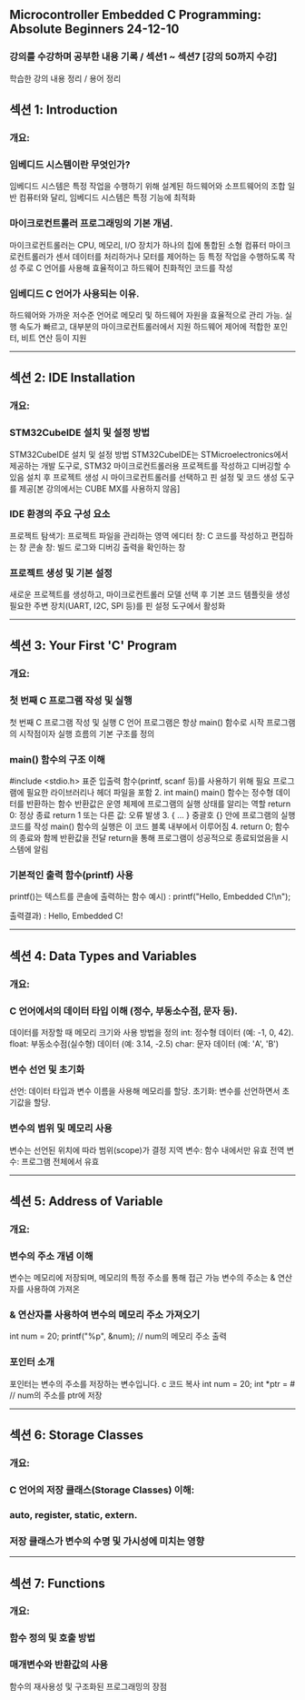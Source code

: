 ## Microcontroller Embedded C Programming: Absolute Beginners 24-12-10

### 강의를 수강하며 공부한 내용 기록 / 섹션1 ~ 섹션7 [강의 50까지 수강]

학습한 강의 내용 정리 / 용어 정리 

## 섹션 1: Introduction
### 개요:
### 임베디드 시스템이란 무엇인가?
임베디드 시스템은 특정 작업을 수행하기 위해 설계된 하드웨어와 소프트웨어의 조합
일반 컴퓨터와 달리, 임베디드 시스템은 특정 기능에 최적화
### 마이크로컨트롤러 프로그래밍의 기본 개념.
마이크로컨트롤러는 CPU, 메모리, I/O 장치가 하나의 칩에 통합된 소형 컴퓨터
마이크로컨트롤러가 센서 데이터를 처리하거나 모터를 제어하는 등 특정 작업을 수행하도록 작성
주로 C 언어를 사용해 효율적이고 하드웨어 친화적인 코드를 작성
### 임베디드 C 언어가 사용되는 이유.
하드웨어와 가까운 저수준 언어로 메모리 및 하드웨어 자원을 효율적으로 관리 가능.
실행 속도가 빠르고, 대부분의 마이크로컨트롤러에서 지원
하드웨어 제어에 적합한 포인터, 비트 연산 등이 지원

---------------------------------------------


## 섹션 2: IDE Installation
### 개요:
### STM32CubeIDE 설치 및 설정 방법
STM32CubeIDE 설치 및 설정 방법
STM32CubeIDE는 STMicroelectronics에서 제공하는 개발 도구로, STM32 마이크로컨트롤러용 프로젝트를 작성하고 디버깅할 수 있음
설치 후 프로젝트 생성 시 마이크로컨트롤러를 선택하고 핀 설정 및 코드 생성 도구를 제공[본 강의에서는 CUBE MX를 사용하지 않음]
### IDE 환경의 주요 구성 요소 
프로젝트 탐색기: 프로젝트 파일을 관리하는 영역
에디터 창: C 코드를 작성하고 편집하는 창
콘솔 창: 빌드 로그와 디버깅 출력을 확인하는 창
### 프로젝트 생성 및 기본 설정
새로운 프로젝트를 생성하고, 마이크로컨트롤러 모델 선택 후 기본 코드 템플릿을 생성
필요한 주변 장치(UART, I2C, SPI 등)를 핀 설정 도구에서 활성화

-----------------------------------------------

## 섹션 3: Your First 'C' Program
### 개요:
### 첫 번째 C 프로그램 작성 및 실행
첫 번째 C 프로그램 작성 및 실행
C 언어 프로그램은 항상 main() 함수로 시작
프로그램의 시작점이자 실행 흐름의 기본 구조를 정의
### main() 함수의 구조 이해
#include <stdio.h>
표준 입출력 함수(printf, scanf 등)를 사용하기 위해 필요
프로그램에 필요한 라이브러리나 헤더 파일을 포함
2. int main()
main() 함수는 정수형 데이터를 반환하는 함수
반환값은 운영 체제에 프로그램의 실행 상태를 알리는 역할
return 0: 정상 종료
return 1 또는 다른 값: 오류 발생
3. { ... }
중괄호 {} 안에 프로그램의 실행 코드를 작성
main() 함수의 실행은 이 코드 블록 내부에서 이루어짐
4. return 0;
함수의 종료와 함께 반환값을 전달
return을 통해 프로그램이 성공적으로 종료되었음을 시스템에 알림

### 기본적인 출력 함수(printf) 사용
printf()는 텍스트를 콘솔에 출력하는 함수
예시) : printf("Hello, Embedded C!\n"); 

출력결과) : Hello, Embedded C!

-----------------------------------------------

## 섹션 4: Data Types and Variables
### 개요:
### C 언어에서의 데이터 타입 이해 (정수, 부동소수점, 문자 등).
데이터를 저장할 때 메모리 크기와 사용 방법을 정의
int: 정수형 데이터 (예: -1, 0, 42).
float: 부동소수점(실수형) 데이터 (예: 3.14, -2.5)
char: 문자 데이터 (예: 'A', 'B')
### 변수 선언 및 초기화 
선언: 데이터 타입과 변수 이름을 사용해 메모리를 할당.
초기화: 변수를 선언하면서 초기값을 할당.
### 변수의 범위 및 메모리 사용
변수는 선언된 위치에 따라 범위(scope)가 결정
지역 변수: 함수 내에서만 유효
전역 변수: 프로그램 전체에서 유효

------------------------------------------------

## 섹션 5: Address of Variable
### 개요:
### 변수의 주소 개념 이해
변수는 메모리에 저장되며, 메모리의 특정 주소를 통해 접근 가능
변수의 주소는 & 연산자를 사용하여 가져온
### & 연산자를 사용하여 변수의 메모리 주소 가져오기
int num = 20;
printf("%p", &num);  // num의 메모리 주소 출력
### 포인터 소개
포인터는 변수의 주소를 저장하는 변수입니다.
c
코드 복사
int num = 20;
int *ptr = &num;  // num의 주소를 ptr에 저장

--------------------------------------------------

## 섹션 6: Storage Classes
### 개요:
### C 언어의 저장 클래스(Storage Classes) 이해:
### auto, register, static, extern.
### 저장 클래스가 변수의 수명 및 가시성에 미치는 영향
---------------------------------------------------

## 섹션 7: Functions
### 개요:
### 함수 정의 및 호출 방법
### 매개변수와 반환값의 사용
함수의 재사용성 및 구조화된 프로그래밍의 장점
